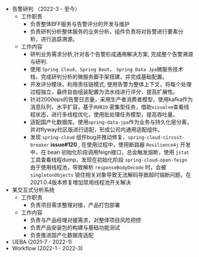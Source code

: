 - 告警研判 （2022-3 - 至今）
	- 工作职责
		- 负责整体BFF服务与告警评分的开发与维护
		- 负责研判分析整体服务的业务分析，组件负责将对告警进行要素分析，进行追踪溯源。
	- 工作内容
		- 研判业务需求分析,针对各个告警形成通用解决方案, 完成整个告警溯源与研判.
		- 使用 `Spring Cloud`、`Spring Boot`、 `Spring Data Jpa`微服务技术栈，完成研判分析的微服务脚手架搭建，并完成基础配置。
		- 开发评分模块，利用责任链模式,  使用告警为整体上下文，将每个处理过程独立，最终自由组装配置为流水线进行评分，提高扩展性。
		- 针对2000eps的告警日志量，采用生产者消费者模型，使用kafka作为消息队列，水平扩容，基于`网络IO` 密集型任务，借助`visualvm`查看线程状态，进行多线程优化，使用批处理任务模型，提高吞吐量。
		- 适配国产化数据库。使用`spring-data-jpa`作为业务与持久化层分离，并对flyway社区版进行适配，形成公司内通用适配组件。
		- 发现 `spring-cloud` 组件bug并推动修复，`spring-cloud-circuit-breaker` **issue#120** , 在使用过程中，使用断路器 `Resilience4j` 开发中，在 bean 初始化阶段调用feign接口，总会触发熔断，使用 `jstat` 工具查看线程dump，发现在初始化阶段 `spring-cloud-open-feign` 由于使用线程池，导致解析 `responseBodyDecode` 时，会被 `singletonObjects` 锁住相关对象导致无法解码导致超时熔断问题，在2021.0.4版本修复增加禁用线程池开关解决
- 某交互式分析系统
	- 工作职责
		- 负责项目需求整理对接，产品打包部署
	- 工作内容
		- 负责与产品经理对接需求，对整体项目风险把控
		- 负责产品安装包的构建与基础功能测试
		- 负责推进国产化数据库适配
- UEBA (2021-7 - 2022-1)
- Workflow (2022-1 - 2022-3)